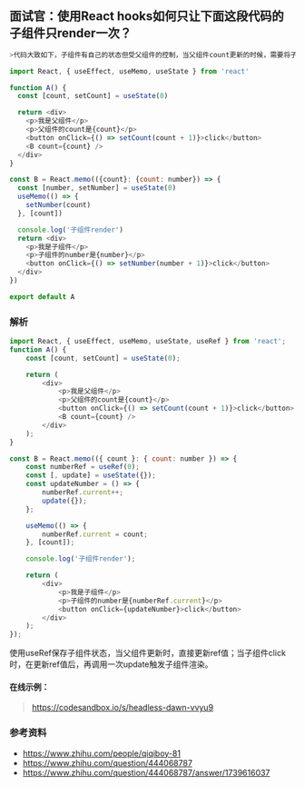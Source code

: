 ## 面试官：使用React hooks如何只让下面这段代码的子组件只render一次？
```js
>代码大致如下，子组件有自己的状态但受父组件的控制，当父组件count更新的时候，需要将子组件的number和父组件的count保持同步，但是使用useEffect和useMemo都会让子组件render两次，有什么方法可以只render一次吗？

import React, { useEffect, useMemo, useState } from 'react'

function A() {
  const [count, setCount] = useState(0)

  return <div>
    <p>我是父组件</p>
    <p>父组件的count是{count}</p>
    <button onClick={() => setCount(count + 1)}>click</button>
    <B count={count} />
  </div>
}

const B = React.memo(({count}: {count: number}) => {
  const [number, setNumber] = useState(0)
  useMemo(() => {
    setNumber(count)
  }, [count])

  console.log('子组件render')
  return <div>
    <p>我是子组件</p>
    <p>子组件的number是{number}</p>
    <button onClick={() => setNumber(number + 1)}>click</button>
  </div>
})

export default A
```


### 解析

```js
import React, { useEffect, useMemo, useState, useRef } from 'react';
function A() {
    const [count, setCount] = useState(0);

    return (
        <div>
            <p>我是父组件</p>
            <p>父组件的count是{count}</p>
            <button onClick={() => setCount(count + 1)}>click</button>
            <B count={count} />
        </div>
    );
}

const B = React.memo(({ count }: { count: number }) => {
    const numberRef = useRef(0);
    const [, update] = useState({});
    const updateNumber = () => {
        numberRef.current++;
        update({});
    };

    useMemo(() => {
        numberRef.current = count;
    }, [count]);

    console.log('子组件render');

    return (
        <div>
            <p>我是子组件</p>
            <p>子组件的number是{numberRef.current}</p>
            <button onClick={updateNumber}>click</button>
        </div>
    );
});
```

使用useRef保存子组件状态，当父组件更新时，直接更新ref值；当子组件click时，在更新ref值后，再调用一次update触发子组件渲染。

#### 在线示例：
>https://codesandbox.io/s/headless-dawn-vvyu9

### 参考资料
* https://www.zhihu.com/people/qiqiboy-81
* https://www.zhihu.com/question/444068787
* https://www.zhihu.com/question/444068787/answer/1739616037